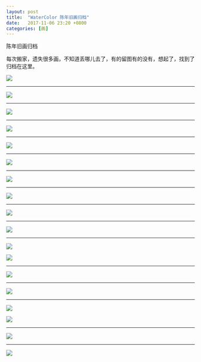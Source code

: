 ```yaml
---
layout: post
title:  "WaterColor 陈年旧画归档"
date:   2017-11-06 23:20 +0800
categories: [画]
---
```


陈年旧画归档

每次搬家，遗失很多画，不知道丢哪儿去了，有的留图有的没有，想起了，找到了归档在这里。



![](https://wx3.sinaimg.cn/mw690/698f3196gy1fl8s0po8lyj20lc0sgtfj.jpg)



---



![](https://wx2.sinaimg.cn/mw690/698f3196gy1fl8senirz9j21kw16okjl.jpg)



---



![](https://wx4.sinaimg.cn/mw690/698f3196gy1flar7flslrj20zk0zkn0t.jpg)



---



![](https://wx1.sinaimg.cn/mw690/698f3196gy1fl8s0wyncdj20te0kmjx8.jpg)



---



![](https://wx2.sinaimg.cn/mw690/698f3196gy1flar6u4zwij20qo0lawfb.jpg)



---



![](https://wx1.sinaimg.cn/mw690/698f3196gy1fl8sg8lbz4j20xr190x6p.jpg)



---



![](https://wx3.sinaimg.cn/mw690/698f3196gy1fl8s0pkdggj20vy0mo0tk.jpg)



---



![](https://wx3.sinaimg.cn/mw690/698f3196gy1flar6vuexsj21kw16iaej.jpg)



---



![](https://wx2.sinaimg.cn/mw690/698f3196gy1fl8s0wwz1nj21kw16owz2.jpg)



---



![](https://wx4.sinaimg.cn/mw690/698f3196gy1flar6vb6rij20zk0qkq5i.jpg)



---



![](https://wx4.sinaimg.cn/mw690/698f3196gy1flar6wvgugj20zk0zkjw7.jpg)

![](https://wx2.sinaimg.cn/mw690/698f3196gy1flar7f06gyj20zk0zkwh5.jpg)



---



![](https://wx3.sinaimg.cn/mw690/698f3196gy1fl8s0r9uc6j20y011c42f.jpg)



---



![](https://wx4.sinaimg.cn/mw690/698f3196gy1flar6uoki7j20zk0qkdhd.jpg)



---





![](https://wx4.sinaimg.cn/mw690/698f3196gy1flar6wi4hgj20qk0zk41b.jpg)







![](https://wx2.sinaimg.cn/mw690/698f3196gy1fl8sg81zhkj20xr190qv5.jpg)



---



![](https://wx3.sinaimg.cn/mw690/698f3196gy1fl8s0plqmwj20kw0gs0u4.jpg)



---



![](https://wx2.sinaimg.cn/mw690/698f3196gy1fl8s0qf5ryj20y00w5400.jpg)
